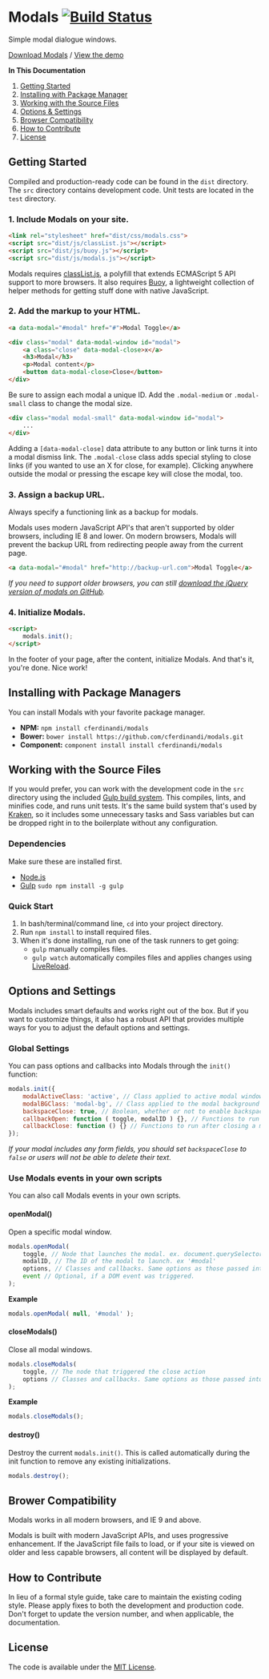 # Modals [![Build Status](https://travis-ci.org/cferdinandi/modals.svg)](https://travis-ci.org/cferdinandi/modals)
Simple modal dialogue windows.

[Download Modals](https://github.com/cferdinandi/modals/archive/master.zip) / [View the demo](http://cferdinandi.github.io/modals/)

**In This Documentation**

1. [Getting Started](#getting-started)
2. [Installing with Package Manager](#installing-with-package-managers)
3. [Working with the Source Files](#working-with-the-source-files)
4. [Options & Settings](#options-and-settings)
5. [Browser Compatibility](#browser-compatibility)
6. [How to Contribute](#how-to-contribute)
7. [License](#license)



## Getting Started

Compiled and production-ready code can be found in the `dist` directory. The `src` directory contains development code. Unit tests are located in the `test` directory.

### 1. Include Modals on your site.

```html
<link rel="stylesheet" href="dist/css/modals.css">
<script src="dist/js/classList.js"></script>
<script src="dist/js/buoy.js"></script>
<script src="dist/js/modals.js"></script>
```

Modals requires [classList.js](https://github.com/eligrey/classList.js), a polyfill that extends ECMAScript 5 API support to more browsers. It also requires [Buoy](https://github.com/cferdinandi/buoy), a lightweight collection of helper methods for getting stuff done with native JavaScript.

### 2. Add the markup to your HTML.

```html
<a data-modal="#modal" href="#">Modal Toggle</a>

<div class="modal" data-modal-window id="modal">
	<a class="close" data-modal-close>x</a>
	<h3>Modal</h3>
	<p>Modal content</p>
	<button data-modal-close>Close</button>
</div>
```

Be sure to assign each modal a unique ID. Add the `.modal-medium` or `.modal-small` class to change the modal size.

```html
<div class="modal modal-small" data-modal-window id="modal">
	...
</div>
```

Adding a `[data-modal-close]` data attribute to any button or link turns it into a modal dismiss link. The `.modal-close` class adds special styling to close links (if you wanted to use an X for close, for example). Clicking anywhere outside the modal or pressing the escape key will close the modal, too.

### 3. Assign a backup URL.

Always specify a functioning link as a backup for modals.

Modals uses modern JavaScript API's that aren't supported by older browsers, including IE 8 and lower. On modern browsers, Modals will prevent the backup URL from redirecting people away from the current page.

```html
<a data-modal="#modal" href="http://backup-url.com">Modal Toggle</a>
```

*If you need to support older browsers, you can still [download the jQuery version of modals on GitHub](https://github.com/cferdinandi/modals/tree/archive-v1).*

### 4. Initialize Modals.

```html
<script>
	modals.init();
</script>
```

In the footer of your page, after the content, initialize Modals. And that's it, you're done. Nice work!



## Installing with Package Managers

You can install Modals with your favorite package manager.

* **NPM:** `npm install cferdinandi/modals`
* **Bower:** `bower install https://github.com/cferdinandi/modals.git`
* **Component:** `component install install cferdinandi/modals`



## Working with the Source Files

If you would prefer, you can work with the development code in the `src` directory using the included [Gulp build system](http://gulpjs.com/). This compiles, lints, and minifies code, and runs unit tests. It's the same build system that's used by [Kraken](http://cferdinandi.github.io/kraken/), so it includes some unnecessary tasks and Sass variables but can be dropped right in to the boilerplate without any configuration.

### Dependencies
Make sure these are installed first.

* [Node.js](http://nodejs.org)
* [Gulp](http://gulpjs.com) `sudo npm install -g gulp`

### Quick Start

1. In bash/terminal/command line, `cd` into your project directory.
2. Run `npm install` to install required files.
3. When it's done installing, run one of the task runners to get going:
	* `gulp` manually compiles files.
	* `gulp watch` automatically compiles files and applies changes using [LiveReload](http://livereload.com/).



## Options and Settings

Modals includes smart defaults and works right out of the box. But if you want to customize things, it also has a robust API that provides multiple ways for you to adjust the default options and settings.

### Global Settings

You can pass options and callbacks into Modals through the `init()` function:

```javascript
modals.init({
	modalActiveClass: 'active', // Class applied to active modal windows
	modalBGClass: 'modal-bg', // Class applied to the modal background overlay
	backspaceClose: true, // Boolean, whether or not to enable backspace/delete button modal closing
	callbackOpen: function ( toggle, modalID ) {}, // Functions to run after opening a modal
	callbackClose: function () {} // Functions to run after closing a modal
});
```

*If your modal includes any form fields, you should set `backspaceClose` to `false` or users will not be able to delete their text.*

### Use Modals events in your own scripts

You can also call Modals events in your own scripts.

#### openModal()
Open a specific modal window.

```javascript
modals.openModal(
	toggle, // Node that launches the modal. ex. document.querySelector('#toggle')
	modalID, // The ID of the modal to launch. ex '#modal'
	options, // Classes and callbacks. Same options as those passed into the init() function.
	event // Optional, if a DOM event was triggered.
);
```

**Example**

```javascript
modals.openModal( null, '#modal' );
```

#### closeModals()
Close all modal windows.

```javascript
modals.closeModals(
	toggle, // The node that triggered the close action
	options // Classes and callbacks. Same options as those passed into the init() function.
);
```

**Example**

```javascript
modals.closeModals();
```

#### destroy()
Destroy the current `modals.init()`. This is called automatically during the init function to remove any existing initializations.

```javascript
modals.destroy();
```



## Brower Compatibility

Modals works in all modern browsers, and IE 9 and above.

Modals is built with modern JavaScript APIs, and uses progressive enhancement. If the JavaScript file fails to load, or if your site is viewed on older and less capable browsers, all content will be displayed by default.



## How to Contribute

In lieu of a formal style guide, take care to maintain the existing coding style. Please apply fixes to both the development and production code. Don't forget to update the version number, and when applicable, the documentation.



## License

The code is available under the [MIT License](LICENSE.md).